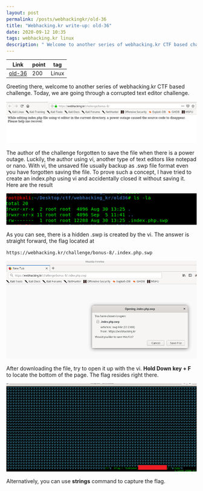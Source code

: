 ```yaml
---
layout: post
permalink: /posts/webhackingkr/old-36
title: "Webhacking.kr write-up: old-36"
date: 2020-09-12 10:35
tags: webhacking.kr linux
description: " Welcome to another series of webhacking.kr CTF based challenge. Today, we are going through a corrupted text editor challenge."
---
```


Link | point | tag
-----|-------|----
[old-36](https://webhacking.kr/challenge/bonus-8/) | 200 | Linux

Greeting there, welcome to another series of webhacking.kr CTF based challenge. Today, we are going through a corrupted text editor challenge.

![question](/assets/images/webhackingkr/2020-09-12-old-36/1.png)

The author of the challenge forgotten to save the file when there is a power outage. Luckily, the author using vi, another type of text editors like notepad or nano. With vi, the unsaved file usually backup as .swp file format even you have forgotten saving the file. To prove such a concept, I have tried to create an index.php using vi and accidentally closed it without saving it. Here are the result

![swp](/assets/images/webhackingkr/2020-09-12-old-36/2.png)

As you can see, there is a hidden .swp is created by the vi. The answer is straight forward, the flag located at

```
https://webhacking.kr/challenge/bonus-8/.index.php.swp
```

![download](/assets/images/webhackingkr/2020-09-12-old-36/3.png)

After downloading the file, try to open it up with the vi. **Hold Down key + F** to locate the bottom of the page. The flag resides right there.

![solve](/assets/images/webhackingkr/2020-09-12-old-36/4.png)

Alternatively, you can use **strings** command to capture the flag.
